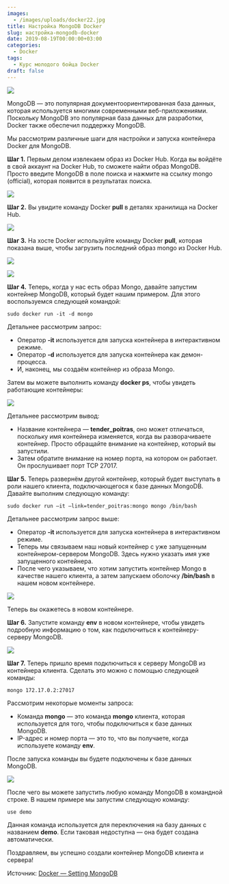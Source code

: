 ```yaml
---
images:
  - /images/uploads/docker22.jpg
title: Настройка MongoDB Docker
slug: настройка-mongodb-docker
date: 2019-08-19T00:00:00+03:00
categories:
  - Docker
tags:
  - Курс молодого бойца Docker
draft: false
---
```


![](/images/uploads/docker22.jpg)

MongoDB — это популярная документоориентированная база данных, которая используется многими современными веб-приложениями.
Поскольку MongoDB это популярная база данных для разработки, Docker также обеспечил поддержку MongoDB.

Мы рассмотрим различные шаги для настройки и запуска контейнера Docker для MongoDB.

**Шаг 1.** Первым делом извлекаем образ из Docker Hub. Когда вы войдёте в свой аккаунт на Docker Hub, то сможете найти
образ MongoDB. Просто введите MongoDB в поле поиска и нажмите на ссылку mongo (official), которая появится в результатах
поиска.

![](https://i.imgur.com/tNYOo10.jpg)

**Шаг 2.** Вы увидите команду Docker **pull** в деталях хранилища на Docker Hub.

![](https://i.imgur.com/Vi1Huwg.jpg)

**Шаг 3.** На хосте Docker используйте команду Docker **pull**, которая показана выше, чтобы загрузить последний образ
mongo из Docker Hub.

![](https://i.imgur.com/fG8KFCS.jpg)

![](https://i.imgur.com/Q55aEh6.jpg)

**Шаг 4.** Теперь, когда у нас есть образ Mongo, давайте запустим контейнер MongoDB, который будет нашим примером.
Для этого воспользуемся следующей командой:

```
sudo docker run -it -d mongo
```

Детальнее рассмотрим запрос:

- Оператор **-it** используется для запуска контейнера в интерактивном режиме.
- Оператор **-d** используется для запуска контейнера как демон-процесса.
- И, наконец, мы создаём контейнер из образа Mongo.

Затем вы можете выполнить команду **docker ps**, чтобы увидеть работающие контейнеры:

![](https://i.imgur.com/kToGQ96.jpg)

Детальнее рассмотрим вывод:

- Название контейнера — **tender_poitras**, оно может отличаться, поскольку имя контейнера изменяется, когда вы
разворачиваете контейнер. Просто обращайте внимание на контейнер, который вы запустили.
- Затем обратите внимание на номер порта, на котором он работает. Он прослушивает порт TCP 27017.

**Шаг 5.** Теперь развернём другой контейнер, который будет выступать в роли нашего клиента, подключающегося к базе
данных MongoDB. Давайте выполним следующую команду:

```
sudo docker run –it –link=tender_poitras:mongo mongo /bin/bash
```

Детальнее рассмотрим запрос выше:

- Оператор **-it** используется для запуска контейнера в интерактивном режиме.
- Теперь мы связываем наш новый контейнер с уже запущенным контейнером-сервером MongoDB. Здесь нужно указать имя уже
запущенного контейнера.
- После чего указываем, что хотим запустить контейнер Mongo в качестве нашего клиента, а затем запускаем оболочку
**/bin/bash** в нашем новом контейнере.

![](https://i.imgur.com/wg1oMIZ.jpg)

Теперь вы окажетесь в новом контейнере.

**Шаг 6.** Запустите команду **env** в новом контейнере, чтобы увидеть подробную информацию о том, как подключиться
к контейнеру-серверу MongoDB.

![](https://i.imgur.com/dtcgeJW.jpg)

**Шаг 7.** Теперь пришло время подключиться к серверу MongoDB из контейнера клиента. Сделать это можно с помощью
следующей команды:

```
mongo 172.17.0.2:27017
```

Рассмотрим некоторые моменты запроса:

- Команда **mongo** — это команда **mongo** клиента, которая используется для того, чтобы подключиться к базе данных MongoDB.
- IP-адрес и номер порта — это то, что вы получаете, когда используете команду **env**.

После запуска команды вы будете подключены к базе данных MongoDB.

![](https://i.imgur.com/6xFQ6xv.jpg)

После чего вы можете запустить любую команду MongoDB в командной строке. В нашем примере мы запустим следующую команду:

```
use demo
```

Данная команда используется для переключения на базу данных с названием **demo**. Если таковая недоступна — она будет
создана автоматически.

Поздравляем, вы успешно создали контейнер MongoDB клиента и сервера!

Источник: [Docker — Setting MongoDB](https://www.tutorialspoint.com/docker/docker_setting_mongodb.htm)
